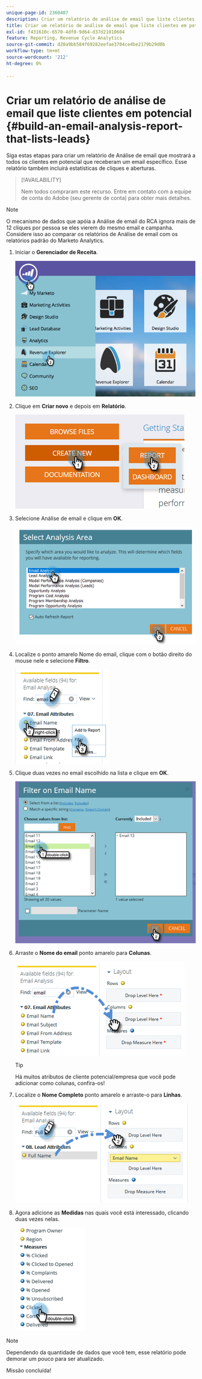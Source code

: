 ```yaml
---
unique-page-id: 2360407
description: Criar um relatório de análise de email que liste clientes potenciais - Documentação do Marketo - Documentação do produto
title: Criar um relatório de análise de email que liste clientes em potencial
exl-id: f431610c-6570-4df0-9d64-d37d21010604
feature: Reporting, Revenue Cycle Analytics
source-git-commit: d20a9bb584f69282eefae3704ce4be2179b29d0b
workflow-type: tm+mt
source-wordcount: '212'
ht-degree: 0%

---
```


# Criar um relatório de análise de email que liste clientes em potencial {#build-an-email-analysis-report-that-lists-leads}

Siga estas etapas para criar um relatório de Análise de email que mostrará a todos os clientes em potencial que receberam um email específico. Esse relatório também incluirá estatísticas de cliques e aberturas.

>[!AVAILABILITY]
>
>Nem todos compraram este recurso. Entre em contato com a equipe de conta do Adobe (seu gerente de conta) para obter mais detalhes.

>[!NOTE]
>
>O mecanismo de dados que apóia a Análise de email do RCA ignora mais de 12 cliques por pessoa se eles vierem do mesmo email e campanha. Considere isso ao comparar os relatórios de Análise de email com os relatórios padrão do Marketo Analytics.

1. Iniciar o **Gerenciador de Receita**.

   ![](assets/report-that-lists-leads-1.png)

1. Clique em **Criar novo** e depois em **Relatório**.

   ![](assets/report-that-lists-leads-2.png)

1. Selecione Análise de email e clique em **OK**.

   ![](assets/report-that-lists-leads-3.png)

1. Localize o ponto amarelo Nome do email, clique com o botão direito do mouse nele e selecione **Filtro**.

   ![](assets/report-that-lists-leads-4.png)

1. Clique duas vezes no email escolhido na lista e clique em **OK**.

   ![](assets/report-that-lists-leads-5.png)

1. Arraste o **Nome do email** ponto amarelo para **Colunas**.

   ![](assets/report-that-lists-leads-6.png)

   >[!TIP]
   >
   >Há muitos atributos de cliente potencial/empresa que você pode adicionar como colunas, confira-os!

1. Localize o **Nome Completo** ponto amarelo e arraste-o para **Linhas**.

   ![](assets/report-that-lists-leads-7.png)

1. Agora adicione as **Medidas** nas quais você está interessado, clicando duas vezes nelas.

   ![](assets/report-that-lists-leads-8.png)

>[!NOTE]
>
>Dependendo da quantidade de dados que você tem, esse relatório pode demorar um pouco para ser atualizado.

Missão concluída!
